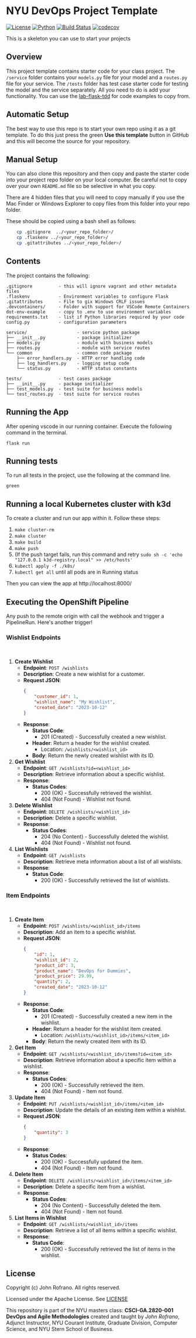 # NYU DevOps Project Template


[![License](https://img.shields.io/badge/License-Apache_2.0-blue.svg)](https://opensource.org/licenses/Apache-2.0)
[![Python](https://img.shields.io/badge/Language-Python-blue.svg)](https://python.org/)
[![Build Status](https://github.com/CSCI-GA-2820-FA23-003/wishlists/actions/workflows/ci.yml/badge.svg)](https://github.com/CSCI-GA-2820-FA23-003/wishlists/actions)
[![codecov](https://codecov.io/gh/CSCI-GA-2820-FA23-003/wishlists/graph/badge.svg?token=9274MQZ83Z)](https://codecov.io/gh/CSCI-GA-2820-FA23-003/wishlists)

This is a skeleton you can use to start your projects

## Overview

This project template contains starter code for your class project. The `/service` folder contains your `models.py` file for your model and a `routes.py` file for your service. The `/tests` folder has test case starter code for testing the model and the service separately. All you need to do is add your functionality. You can use the [lab-flask-tdd](https://github.com/nyu-devops/lab-flask-tdd) for code examples to copy from.

## Automatic Setup

The best way to use this repo is to start your own repo using it as a git template. To do this just press the green **Use this template** button in GitHub and this will become the source for your repository.

## Manual Setup

You can also clone this repository and then copy and paste the starter code into your project repo folder on your local computer. Be careful not to copy over your own `README.md` file so be selective in what you copy.

There are 4 hidden files that you will need to copy manually if you use the Mac Finder or Windows Explorer to copy files from this folder into your repo folder.

These should be copied using a bash shell as follows:

```bash
    cp .gitignore  ../<your_repo_folder>/
    cp .flaskenv ../<your_repo_folder>/
    cp .gitattributes ../<your_repo_folder>/
```

## Contents

The project contains the following:

```text
.gitignore          - this will ignore vagrant and other metadata files
.flaskenv           - Environment variables to configure Flask
.gitattributes      - File to gix Windows CRLF issues
.devcontainers/     - Folder with support for VSCode Remote Containers
dot-env-example     - copy to .env to use environment variables
requirements.txt    - list if Python libraries required by your code
config.py           - configuration parameters

service/                   - service python package
├── __init__.py            - package initializer
├── models.py              - module with business models
├── routes.py              - module with service routes
└── common                 - common code package
    ├── error_handlers.py  - HTTP error handling code
    ├── log_handlers.py    - logging setup code
    └── status.py          - HTTP status constants

tests/              - test cases package
├── __init__.py     - package initializer
├── test_models.py  - test suite for business models
└── test_routes.py  - test suite for service routes
```
## Running the App

After opening vscode in our running container.  Execute the following command in the terminal.

```flask run```

## Running tests

To run all tests in the project, use the following at the command line.

```green```

## Running a local Kubernetes cluster with k3d

To create a cluster and run our app within it.  Follow these steps:

1. `make cluster-rm`
2. `make cluster`
3. `make build`
4. `make push`
5. (If the push target fails, run this command and retry `sudo sh -c 'echo "127.0.0.1 k3d-registry.local" >> /etc/hosts'`
6. `kubectl apply -f ./k8s/`
7. `kubectl get all` until all pods are in Running status

Then you can view the app at http://localhost:8000/

## Executing the OpenShift Pipeline

Any push to the remote origin with call the webhook and trigger a PipelineRun.  Here's another trigger!

### Wishlist Endpoints
​
1. **Create Wishlist**
   - **Endpoint**: `POST /wishlists`
   - **Description**: Create a new wishlist for a customer.
   - **Request JSON**:
     ```json
     {
         "customer_id": 1,
         "wishlist_name": "My Wishlist",
         "created_date": "2023-10-12"
     }
     ```
   - **Response**:
     - **Status Code**:
       - 201 (Created) - Successfully created a new wishlist.
     - **Header**: Return a header for the wishlist created. 
       - Location: `/wishlists/<wishlist_id>`
     - **Body**: Return the newly created wishlist with its ID.
​
2. **Get Wishlist**
   - **Endpoint**: `GET /wishlists?id=<wishlist_id>`
   - **Description**: Retrieve information about a specific wishlist.
   - **Response**:
     - **Status Codes**:
       - 200 (OK) - Successfully retrieved the wishlist.
       - 404 (Not Found) - Wishlist not found.
​
3. **Delete Wishlist**
   - **Endpoint**: `DELETE /wishlists/<wishlist_id>`
   - **Description**: Delete a specific wishlist.
   - **Response**:
     - **Status Codes**:
       - 204 (No Content) - Successfully deleted the wishlist.
       - 404 (Not Found) - Wishlist not found.
​
4. **List Wishlists**
   - **Endpoint**: `GET /wishlists`
   - **Description**: Retrieve meta information about a list of all wishlists.
   - **Response**:
     - **Status Code**:
       - 200 (OK) - Successfully retrieved the list of wishlists.
​
### Item Endpoints
​
1. **Create Item**
   - **Endpoint**: `POST /wishlists/<wishlist_id>/items`
   - **Description**: Add an item to a specific wishlist.
   - **Request JSON**:
     ```json
     {
         "id": 1,
         "wishlist_id": 2,
         "product_id": 3,
         "product_name": "DevOps for Dummies",
         "product_price": 29.99,
         "quantity": 2,
         "created_date": "2023-10-12"
     }
     ```
   - **Response**:
     - **Status Code**:
       - 201 (Created) - Successfully created a new item in the wishlist.
     - **Header**: Return a header for the wishlist item created.
       - Location: `/wishlists/<wishlist_id>/items/<item_id>`
     - **Body**: Return the newly created item with its ID.
​
1. **Get Item**
   - **Endpoint**: `GET /wishlists/<wishlist_id>/items?id=<item_id>`
   - **Description**: Retrieve information about a specific item within a wishlist.
   - **Response**:
     - **Status Codes**:
       - 200 (OK) - Successfully retrieved the item.
       - 404 (Not Found) - Item not found.
​
1. **Update Item**
   - **Endpoint**: `PUT /wishlists/<wishlist_id>/items/<item_id>`
   - **Description**: Update the details of an existing item within a wishlist.
   - **Request JSON**:
     ```json
     {
         "quantity": 3
     }
     ```
   - **Response**:
     - **Status Codes**:
       - 200 (OK) - Successfully updated the item.
       - 404 (Not Found) - Item not found.
​
1. **Delete Item**
   - **Endpoint**: `DELETE /wishlists/<wishlist_id>/items/<item_id>`
   - **Description**: Delete a specific item from a wishlist.
   - **Response**:
     - **Status Codes**:
       - 204 (No Content) - Successfully deleted the item.
       - 404 (Not Found) - Item not found.
​
1. **List Items in Wishlist**
   - **Endpoint**: `GET /wishlists/<wishlist_id>/items`
   - **Description**: Retrieve a list of all items within a specific wishlist.
   - **Response**:
     - **Status Code**:
       - 200 (OK) - Successfully retrieved the list of items in the wishlist.

## License

Copyright (c) John Rofrano. All rights reserved.

Licensed under the Apache License. See [LICENSE](LICENSE)

This repository is part of the NYU masters class: **CSCI-GA.2820-001 DevOps and Agile Methodologies** created and taught by *John Rofrano*, Adjunct Instructor, NYU Courant Institute, Graduate Division, Computer Science, and NYU Stern School of Business.
